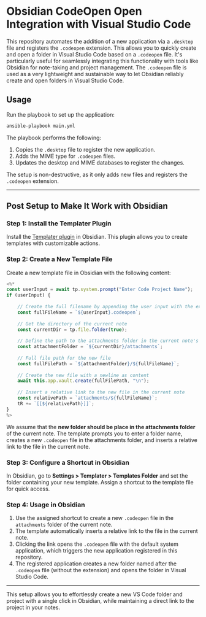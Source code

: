 # Obsidian CodeOpen Open Integration with Visual Studio Code

This repository automates the addition of a new application via a `.desktop` file and registers the `.codeopen` extension. This allows you to quickly create and open a folder in Visual Studio Code based on a `.codeopen` file. It's particularly useful for seamlessly integrating this functionality with tools like Obsidian for note-taking and project management. The `.codeopen` file is used as a very lightweight and sustainable way to let Obsidian reliably create and open folders in Visual Studio Code.

## Usage

Run the playbook to set up the application:

```bash
ansible-playbook main.yml
```

The playbook performs the following:
1. Copies the `.desktop` file to register the new application.
2. Adds the MIME type for `.codeopen` files.
3. Updates the desktop and MIME databases to register the changes.

The setup is non-destructive, as it only adds new files and registers the `.codeopen` extension.

---

## Post Setup to Make It Work with Obsidian

### Step 1: Install the Templater Plugin

Install the [Templater plugin](https://github.com/SilentVoid13/Templater) in Obsidian. This plugin allows you to create templates with customizable actions.

### Step 2: Create a New Template File

Create a new template file in Obsidian with the following content:

```javascript
<%*
const userInput = await tp.system.prompt("Enter Code Project Name");
if (userInput) {
    
    // Create the full filename by appending the user input with the extension
    const fullFileName = `${userInput}.codeopen`;
    
    // Get the directory of the current note
    const currentDir = tp.file.folder(true);
    
    // Define the path to the attachments folder in the current note's directory
    const attachmentFolder = `${currentDir}/attachments`;
    
    // Full file path for the new file
    const fullFilePath = `${attachmentFolder}/${fullFileName}`;
    
    // Create the new file with a newline as content
    await this.app.vault.create(fullFilePath, "\n");
    
    // Insert a relative link to the new file in the current note
    const relativePath = `attachments/${fullFileName}`;
    tR += `[[${relativePath}]]`;
}
%>
```
We assume that the **new folder should be place in the attachments folder** of the current note. The template prompts you to enter a folder name, creates a new `.codeopen` file in the attachments folder, and inserts a relative link to the file in the current note.

### Step 3: Configure a Shortcut in Obsidian

In Obsidian, go to **Settings > Templater > Templates Folder** and set the folder containing your new template. Assign a shortcut to the template file for quick access.

### Step 4: Usage in Obsidian

1. Use the assigned shortcut to create a new `.codeopen` file in the `attachments` folder of the current note.
2. The template automatically inserts a relative link to the file in the current note.
3. Clicking the link opens the `.codeopen` file with the default system application, which triggers the new application registered in this repository.
4. The registered application creates a new folder named after the `.codeopen` file (without the extension) and opens the folder in Visual Studio Code.

---

This setup allows you to effortlessly create a new VS Code folder and project with a single click in Obsidian, while maintaining a direct link to the project in your notes.